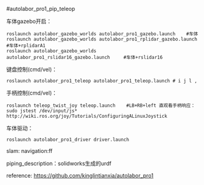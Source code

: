 #autolabor_pro1_pip_teleop

车体gazebo开启：
```shell
roslaunch autolabor_gazebo_worlds autolabor_pro1_gazebo.launch    #车体
roslaunch autolabor_gazebo_worlds autolabor_pro1_rplidar_gazebo.launch     #车体+rplidarA1
roslaunch autolabor_gazebo_worlds autolabor_pro1_rslidar16_gazebo.launch     #车体+rslidar16
```

键盘控制(cmd/vel)： 
```shell
roslaunch autolabor_pro1_teleop autolabor_pro1_teleop.launch # i j l ,
```
手柄控制(cmd/vel)： 
```shell
roslaunch teleop_twist_joy teleop.launch    #LB+RB+left 直观看手柄响应：sudo jstest /dev/input/js* http://wiki.ros.org/joy/Tutorials/ConfiguringALinuxJoystick  
```
车体驱动：
```shell
roslaunch autolabor_pro1_driver driver.launch
```
slam:
navigation:ff

piping_description：solidworks生成的urdf

reference:  https://github.com/kinglintianxia/autolabor_pro1